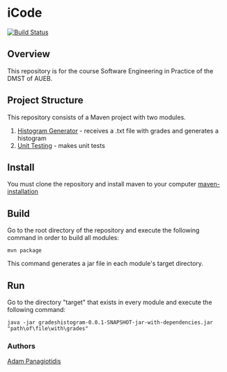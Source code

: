 # iCode
[![Build Status](https://travis-ci.com/AdamPanag/iCode.svg?token=TFZa7qgmi3yxuWQ8eYkt&branch=development)](https://travis-ci.com/AdamPanag/iCode)
## Overview
This repository is for the course Software Engineering in Practice of the DMST of AUEB.

## Project Structure

This repository consists of a Maven project with two modules.
1) [Histogram Generator](gradeshistogram) - receives a .txt file with grades and generates a histogram
2) [Unit Testing](unittesting) - makes unit tests

## Install
You must clone the repository and install maven to your computer [maven-installation](https://mkyong.com/maven/how-to-install-maven-in-windows/)

## Build
Go to the root directory of the repository and execute the following command in order to build all modules:
```
mvn package
```
This command generates a jar file in each module's target directory.

## Run
Go to the directory "target" that exists in every module and execute the following command:
```
java -jar gradeshistogram-0.0.1-SNAPSHOT-jar-with-dependencies.jar "path\of\file\with\grades"
```

### Authors
[Adam Panagiotidis](https://github.com/AdamPanag)